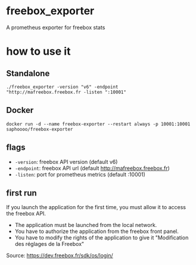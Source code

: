# freebox_exporter
A prometheus exporter for freebox stats

# how to use it

## Standalone

```
./freebox_exporter -version "v6" -endpoint "http://mafreebox.freebox.fr -listen ":10001"
```

## Docker 
  
```
docker run -d --name freebox-exporter --restart always -p 10001:10001 saphoooo/freebox-exporter
```

## flags
- `-version`: freebox API version (default v6)
- `-endpoint`: freebox API url (default http://mafreebox.freebox.fr)
- `-listen`: port for prometheus metrics (default :10001)

## first run
If you launch the application for the first time, you must allow it to access the freebox API.
- The application must be launched from the local network.
- You have to authorize the application from the freebox front panel.
- You have to modify the rights of the application to give it "Modification des réglages de la Freebox"
  
Source: https://dev.freebox.fr/sdk/os/login/
